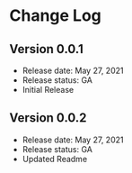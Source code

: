 # Change Log

## Version 0.0.1
* Release date: May 27, 2021
* Release status: GA
* Initial Release

## Version 0.0.2
* Release date: May 27, 2021
* Release status: GA
* Updated Readme
